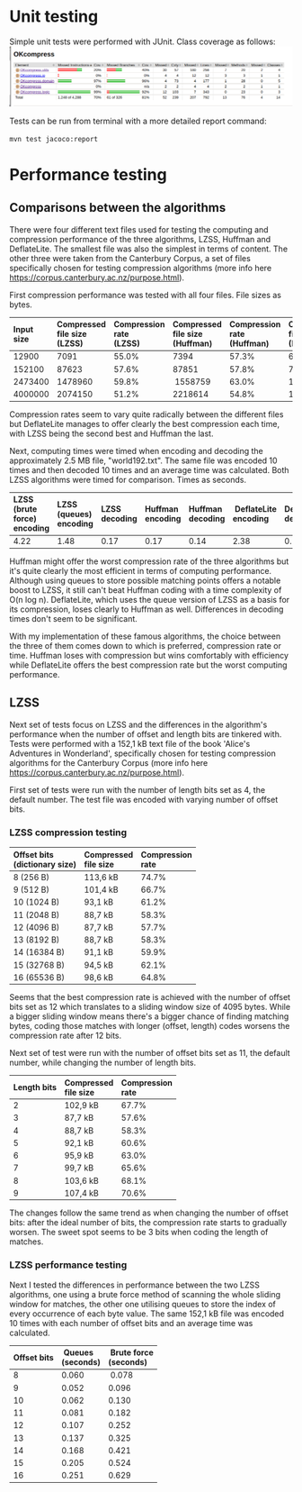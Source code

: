 # Unit testing
Simple unit tests were performed with JUnit. Class coverage as follows:
![Class coverage](https://github.com/okkokuisma/tiralabra-sovellus/blob/master/documentation/test_coverage.png)

Tests can be run from terminal with a more detailed report command:

`mvn test jacoco:report`

# Performance testing

## Comparisons between the algorithms
There were four different text files used for testing the computing and compression performance of the three algorithms, LZSS, Huffman and DeflateLite. The smallest file was also the simplest in terms of content. The other three were taken from the Canterbury Corpus, a set of files specifically chosen for testing compression algorithms (more info here https://corpus.canterbury.ac.nz/purpose.html).

First compression performance was tested with all four files. File sizes as bytes.

Input size<br />|Compressed<br />file size<br />(LZSS)|Compression<br />rate<br />(LZSS)|Compressed<br />file size<br />(Huffman)|Compression<br />rate<br />(Huffman)|Compressed<br />file size<br />(DeflateLite)|Compression<br />rate<br />(DeflateLite)
:-- | :-- | :-- | :-- | :-- | :-- | :--
12900 | 7091 | 55.0% | 7394 | 57.3% | 6567 | 50.9% |
152100 | 87623 | 57.6% | 87851 | 57.8% | 79124 | 52.0% |
2473400 | 1478960 | 59.8% | 1558759 | 63.0% | 1323187 | 53.5% |
4000000 | 2074150 | 51.2% | 2218614 | 54.8% | 1865829 | 46.1% |

Compression rates seem to vary quite radically between the different files but DeflateLite manages to offer clearly the best compression each time, with LZSS being the second best and Huffman the last.

Next, computing times were timed when encoding and decoding the approximately 2.5 MB file, "world192.txt". The same file was encoded 10 times and then decoded 10 times and an average time was calculated. Both LZSS algorithms were timed for comparison. Times as seconds.

LZSS (brute force)<br />encoding | LZSS (queues)<br/>encoding | LZSS<br />decoding | Huffman<br />encoding | Huffman<br />decoding | DeflateLite<br />encoding | DeflateLite<br/>decoding
:-- | :-- | :-- | :-- | :-- | :-- | :--
4.22 | 1.48 | 0.17 | 0.17 | 0.14 | 2.38 | 0.17 | 

Huffman might offer the worst compression rate of the three algorithms but it's quite clearly the most efficient in terms of computing performance. Although using queues to store possible matching points offers a notable boost to LZSS, it still can't beat Huffman coding with a time complexity of O(n log n). DeflateLite, which uses the queue version of LZSS as a basis for its compression, loses clearly to Huffman as well. Differences in decoding times don't seem to be significant.

With my implementation of these famous algorithms, the choice between the three of them comes down to which is preferred, compression rate or time. Huffman loses with compression but wins comfortably with efficiency while DeflateLite offers the best compression rate but the worst computing performance.

## LZSS
Next set of tests focus on LZSS and the differences in the algorithm's performance when the number of offset and length bits are tinkered with. Tests were performed with a 152,1 kB text file of the book 'Alice's Adventures in Wonderland', specifically chosen for testing compression algorithms for the Canterbury Corpus (more info here https://corpus.canterbury.ac.nz/purpose.html). 

First set of tests were run with the number of length bits set as 4, the default number. The test file was encoded with varying number of offset bits.

### LZSS compression testing

Offset bits<br />(dictionary size) | Compressed <br />file size | Compression<br />rate
:-- | :-- | :--
8 (256 B) | 113,6 kB | 74.7%
9 (512 B) | 101,4 kB | 66.7%
10 (1024 B) | 93,1 kB | 61.2%
11 (2048 B) | 88,7 kB | 58.3%
12 (4096 B) | 87,7 kB | 57.7%
13 (8192 B) | 88,7 kB | 58.3%
14 (16384 B) | 91,1 kB | 59.9%
15 (32768 B) | 94,5 kB | 62.1%
16 (65536 B) | 98,6 kB | 64.8%

Seems that the best compression rate is achieved with the number of offset bits set as 12 which translates to a sliding window size of 4095 bytes. While a bigger sliding window means there's a bigger chance of finding matching bytes, coding those matches with longer (offset, length) codes worsens the compression rate after 12 bits.

Next set of test were run with the number of offset bits set as 11, the default number, while changing the number of length bits.

Length bits | Compressed <br />file size | Compression<br />rate
:-- | :-- | :--
2 | 102,9 kB | 67.7%
3 | 87,7 kB | 57.6%
4 | 88,7 kB | 58.3%
5 | 92,1 kB | 60.6%
6 | 95,9 kB | 63.0%
7 | 99,7 kB | 65.6%
8 | 103,6 kB | 68.1%
9 | 107,4 kB | 70.6%

The changes follow the same trend as when changing the number of offset bits: after the ideal number of bits, the compression rate starts to gradually worsen. The sweet spot seems to be 3 bits when coding the length of matches.

### LZSS performance testing
Next I tested the differences in performance between the two LZSS algorithms, one using a brute force method of scanning the whole sliding window for matches, the other one utilising queues to store the index of every occurrence of each byte value. The same 152,1 kB file was encoded 10 times with each number of offset bits and an average time was calculated.

Offset bits | Queues<br />(seconds) | Brute force<br />(seconds)
:-- | :-- | :--
8 | 0.060 | 0.078
9 | 0.052 | 0.096
10 | 0.062 | 0.130
11 | 0.081 | 0.182
12 | 0.107 | 0.252
13 | 0.137 | 0.325
14 | 0.168 | 0.421
15 | 0.205 | 0.524
16 | 0.251 | 0.629
